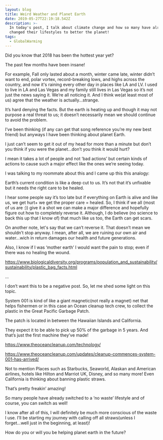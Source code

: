 ```yaml
---
layout: blog
title: Weird Weather and Planet Earth
date: 2019-05-27T22:19:18.542Z
description: >-
  In today's post, I talk about climate change and how so many have already
  changed their lifestyles to better the planet!
tags:
  - GlobalWarming
---
```

Did you know that 2018 has been the hottest year yet?





The past few months have been insane! 



For example, Fall only lasted about a month, winter came late, winter didn’t want to end, polar vortex, record-breaking lows, and highs across the country, and now it's raining every other day in places like LA and LV. I used to live in LA and Las Vegas and my family still lives in Las Vegas so it’s not just the news saying it. We’re all noticing it. And I think we(at least most of us) agree that the weather is actually...strange.

It’s hard denying the facts. But the earth is heating up and though it may not purpose a real threat to us; it doesn’t necessarily mean we should continue to avoid the problem. 

I’ve been thinking (if any can get that song reference you’re my new best friend) but anyways I have been thinking about planet Earth. 

I just can’t seem to get it out of my head for more than a minute but don’t you think if you were the planet...don’t you think it would hurt? 

I mean it takes a lot of people and not ‘bad actions’ but certain kinds of actions to cause such a major effect like the ones we’re seeing today. 

I was talking to my roommate about this and I came up this this analogy:



Earth’s current condition is like a deep cut to us. It’s not that it’s unfixable but it needs the right care to be healed. 

I hear some people say it’s too late but if everything on Earth is alive and like us, we get hurt+ we get the proper care = healed. So, I think if we all (most of us are :)) give it a shot we can make a major difference and hopefully figure out how to completely reverse it. Although, I do believe (no science to back this up that I know of) that much like us too, the Earth can get scars. 

On another note, let's say that we can’t reverse it. That doesn’t mean we shouldn’t stop anyway. I mean, after all, we are ruining our own air and water...wich in return damages our health and future generations.

Also, I know if I was ‘mother earth’ I would want the pain to stop; even if there was no healing the wound.

https://www.biologicaldiversity.org/programs/population_and_sustainability/sustainability/plastic_bag_facts.html

…

I don’t want this to be a negative post. So, let me shed some light on this topic. 

System 001 is kind of like a giant magnetic(not really a magnet) net that helps fishermen or in this case an Ocean cleanup tech crew, to collect the plastic in the Great Pacific Garbage Patch.

The patch is located in between the Hawaiian Islands and California. 

They expect it to be able to pick up 50% of the garbage in 5 years. And that’s just the first machine they’ve made! 

https://www.theoceancleanup.com/technology/

https://www.theoceancleanup.com/updates/cleanup-commences-system-001-has-arrived/

Not to mention Places such as Starbucks, Seaworld, Alaskan and American airlines, hotels like Hilton and Marriot UK, Disney, and so many more! Even California is thinking about banning plastic straws. 

That’s pretty freakin’ amazing!

So many people have already switched to a ‘no waste’ lifestyle and of course, you can switch as well!

I know after all of this, I will definitely be much more conscious of the waste I use. I’ll be starting my journey with calling off all straws(unless I forget...well just in the beginning, at least)! 

How do you or will you be helping planet earth in the future?
